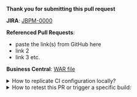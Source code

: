 **Thank you for submitting this pull request**

**JIRA**: [JBPM-0000](https://issues.redhat.com/browse/JBPM-0000)

**Referenced Pull Requests**:
* paste the link(s) from GitHub here
* link 2
* link 3 etc.

**Business Central**: [WAR file](https://donwnload.here/something)

<details>
<summary>
How to replicate CI configuration locally?
</summary>

We do "simple" maven builds, they are just basically maven commands, but just because we have multiple repositories related between them and one change could affect several of those projects by multiple pull requests, we use [build-chain tool](https://github.com/kiegroup/github-action-build-chain) to handle cross repository builds and be sure that we always use latest version of the code for each repository.

[build-chain tool](https://github.com/kiegroup/github-action-build-chain) is not only a github-action tool but a CLI one, so in case you posted multiple pull requests related with this change you can easily reproduce the same build by executing it locally. See [local execution](https://github.com/kiegroup/github-action-build-chain#local-execution) details to get more information about it.
</details>

<details>
<summary>
How to retest this PR or trigger a specific build:
</summary>

* Retest PR: <b>jenkins retest this</b>
* A full downstream build: <b>jenkins do fdb</b>
* A compile downstream build: <b>jenkins do cdb</b>
* A full production downstream build: <b>jenkins do product fdb</b>
* An upstream build: <b>jenkins do upstream</b>
</details>
